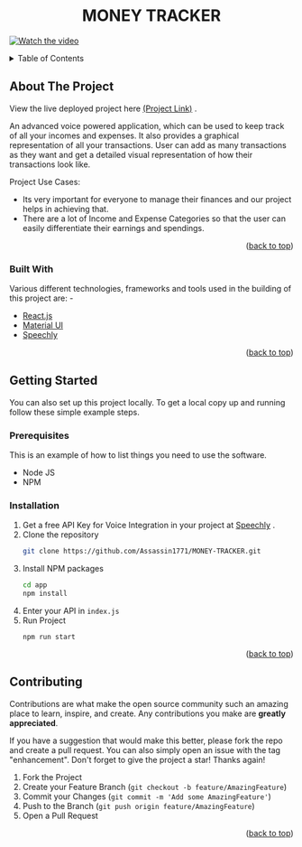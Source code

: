   <h1 align="center">MONEY TRACKER</h1>

[![Watch the video](https://i.imgur.com/vKb2F1B.png)](https://www.loom.com/share/fbe9fccf1cc940bc819362cc0f31f95d)

<!-- TABLE OF CONTENTS -->
<details>
  <summary>Table of Contents</summary>
  <ol>
    <li>
      <a href="#about-the-project">About The Project</a>
      <ul>
        <li><a href="#built-with">Built With</a></li>
      </ul>
    </li>
    <li>
      <a href="#getting-started">Getting Started</a>
      <ul>
        <li><a href="#prerequisites">Prerequisites</a></li>
        <li><a href="#installation">Installation</a></li>
      </ul>
    </li>
    <li><a href="#contributing">Contributing</a></li>
  </ol>
</details>

<!-- ABOUT THE PROJECT -->

## About The Project

View the live deployed project here <a href="https://money-tracker-2-assassin1771.netlify.app/">(Project Link)</a> .

An advanced voice powered application, which can be used to keep track of all your incomes and expenses. It also provides a graphical representation of all your transactions. User can add as many transactions as they want and get a detailed visual representation of how their transactions look like.

Project Use Cases:

- Its very important for everyone to manage their finances and our project helps in achieving that.
- There are a lot of Income and Expense Categories so that the user can easily differentiate their earnings and spendings.

<p align="right">(<a href="#top">back to top</a>)</p>

### Built With

Various different technologies, frameworks and tools used in the building of this project are: -

- [React.js](https://reactjs.org/)
- [Material UI](https://mui.com/)
- [Speechly](https://www.speechly.com/)

<p align="right">(<a href="#top">back to top</a>)</p>

<!-- GETTING STARTED -->

## Getting Started

You can also set up this project locally.
To get a local copy up and running follow these simple example steps.

### Prerequisites

This is an example of how to list things you need to use the software.

- Node JS
- NPM

### Installation

1. Get a free API Key for Voice Integration in your project at [Speechly](https://www.speechly.com/) .
2. Clone the repository
   ```sh
   git clone https://github.com/Assassin1771/MONEY-TRACKER.git
   ```
3. Install NPM packages
   ```sh
   cd app
   npm install 
   ```
4. Enter your API in `index.js`
5. Run Project
   ```
   npm run start
   ```

<p align="right">(<a href="#top">back to top</a>)</p>

<!-- CONTRIBUTING -->

## Contributing

Contributions are what make the open source community such an amazing place to learn, inspire, and create. Any contributions you make are **greatly appreciated**.

If you have a suggestion that would make this better, please fork the repo and create a pull request. You can also simply open an issue with the tag "enhancement".
Don't forget to give the project a star! Thanks again!

1. Fork the Project
2. Create your Feature Branch (`git checkout -b feature/AmazingFeature`)
3. Commit your Changes (`git commit -m 'Add some AmazingFeature'`)
4. Push to the Branch (`git push origin feature/AmazingFeature`)
5. Open a Pull Request

<p align="right">(<a href="#top">back to top</a>)</p>
